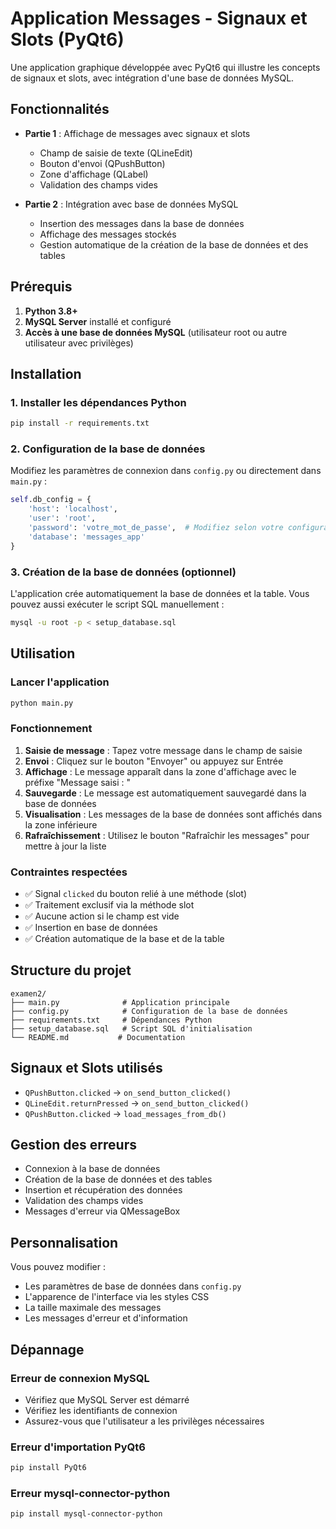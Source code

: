# Application Messages - Signaux et Slots (PyQt6)

Une application graphique développée avec PyQt6 qui illustre les concepts de signaux et slots, avec intégration d'une base de données MySQL.

## Fonctionnalités

- **Partie 1** : Affichage de messages avec signaux et slots
  - Champ de saisie de texte (QLineEdit)
  - Bouton d'envoi (QPushButton)
  - Zone d'affichage (QLabel)
  - Validation des champs vides

- **Partie 2** : Intégration avec base de données MySQL
  - Insertion des messages dans la base de données
  - Affichage des messages stockés
  - Gestion automatique de la création de la base de données et des tables

## Prérequis

1. **Python 3.8+**
2. **MySQL Server** installé et configuré
3. **Accès à une base de données MySQL** (utilisateur root ou autre utilisateur avec privilèges)

## Installation

### 1. Installer les dépendances Python

```bash
pip install -r requirements.txt
```

### 2. Configuration de la base de données

Modifiez les paramètres de connexion dans `config.py` ou directement dans `main.py` :

```python
self.db_config = {
    'host': 'localhost',
    'user': 'root',
    'password': 'votre_mot_de_passe',  # Modifiez selon votre configuration
    'database': 'messages_app'
}
```

### 3. Création de la base de données (optionnel)

L'application crée automatiquement la base de données et la table. Vous pouvez aussi exécuter le script SQL manuellement :

```bash
mysql -u root -p < setup_database.sql
```

## Utilisation

### Lancer l'application

```bash
python main.py
```

### Fonctionnement

1. **Saisie de message** : Tapez votre message dans le champ de saisie
2. **Envoi** : Cliquez sur le bouton "Envoyer" ou appuyez sur Entrée
3. **Affichage** : Le message apparaît dans la zone d'affichage avec le préfixe "Message saisi : "
4. **Sauvegarde** : Le message est automatiquement sauvegardé dans la base de données
5. **Visualisation** : Les messages de la base de données sont affichés dans la zone inférieure
6. **Rafraîchissement** : Utilisez le bouton "Rafraîchir les messages" pour mettre à jour la liste

### Contraintes respectées

- ✅ Signal `clicked` du bouton relié à une méthode (slot)
- ✅ Traitement exclusif via la méthode slot
- ✅ Aucune action si le champ est vide
- ✅ Insertion en base de données
- ✅ Création automatique de la base et de la table

## Structure du projet

```
examen2/
├── main.py              # Application principale
├── config.py            # Configuration de la base de données
├── requirements.txt     # Dépendances Python
├── setup_database.sql   # Script SQL d'initialisation
└── README.md           # Documentation
```

## Signaux et Slots utilisés

- `QPushButton.clicked` → `on_send_button_clicked()`
- `QLineEdit.returnPressed` → `on_send_button_clicked()`
- `QPushButton.clicked` → `load_messages_from_db()`

## Gestion des erreurs

- Connexion à la base de données
- Création de la base de données et des tables
- Insertion et récupération des données
- Validation des champs vides
- Messages d'erreur via QMessageBox

## Personnalisation

Vous pouvez modifier :
- Les paramètres de base de données dans `config.py`
- L'apparence de l'interface via les styles CSS
- La taille maximale des messages
- Les messages d'erreur et d'information

## Dépannage

### Erreur de connexion MySQL
- Vérifiez que MySQL Server est démarré
- Vérifiez les identifiants de connexion
- Assurez-vous que l'utilisateur a les privilèges nécessaires

### Erreur d'importation PyQt6
```bash
pip install PyQt6
```

### Erreur mysql-connector-python
```bash
pip install mysql-connector-python
``` 